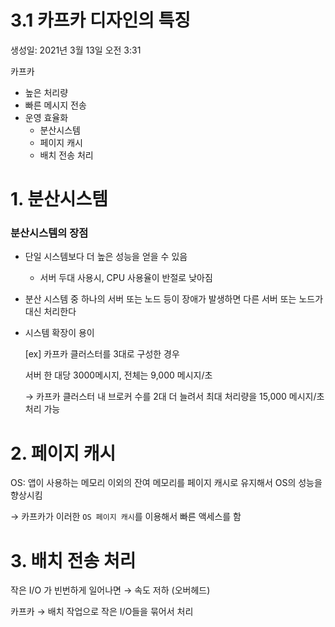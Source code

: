 # 3.1 카프카 디자인의 특징

생성일: 2021년 3월 13일 오전 3:31

카프카

- 높은 처리량
- 빠른 메시지 전송
- 운영 효율화
    - 분산시스템
    - 페이지 캐시
    - 배치 전송 처리

# 1. 분산시스템

### 분산시스템의 장점

- 단일 시스템보다 더 높은 성능을 얻을 수 있음
    - 서버 두대 사용시, CPU 사용율이 반절로 낮아짐
- 분산 시스템 중 하나의 서버 또는 노드 등이 장애가 발생하면 다른 서버 또는 노드가 대신 처리한다
- 시스템 확장이 용이

    [ex] 카프카 클러스터를 3대로 구성한 경우

    서버 한 대당 3000메시지, 전체는 9,000 메시지/초 

    → 카프카 클러스터 내 브로커 수를 2대 더 늘려서 최대 처리량을 15,000 메시지/초 처리 가능

# 2. 페이지 캐시

OS: 앱이 사용하는 메모리 이외의 잔여 메모리를 페이지 캐시로 유지해서 OS의 성능을 향상시킴

→ 카프카가 이러한 `OS 페이지 캐시`를 이용해서 빠른 액세스를 함

# 3. 배치 전송 처리

작은 I/O 가 빈번하게 일어나면 → 속도 저하 (오버헤드)

카프카 → 배치 작업으로 작은 I/O들을 묶어서 처리